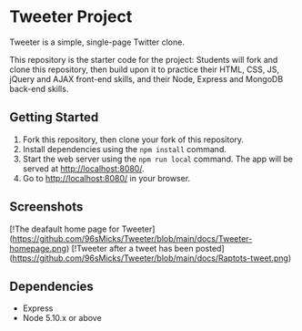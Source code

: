 # Tweeter Project

Tweeter is a simple, single-page Twitter clone.

This repository is the starter code for the project: Students will fork and clone this repository, then build upon it to practice their HTML, CSS, JS, jQuery and AJAX front-end skills, and their Node, Express and MongoDB back-end skills.

## Getting Started

1. Fork this repository, then clone your fork of this repository.
2. Install dependencies using the `npm install` command.
3. Start the web server using the `npm run local` command. The app will be served at <http://localhost:8080/>.
4. Go to <http://localhost:8080/> in your browser.

## Screenshots
[!The deafault home page for Tweeter] (https://github.com/96sMicks/Tweeter/blob/main/docs/Tweeter-homepage.png) 
[!Tweeter after a tweet has been posted] (https://github.com/96sMicks/Tweeter/blob/main/docs/Raptots-tweet.png)

## Dependencies

- Express
- Node 5.10.x or above
